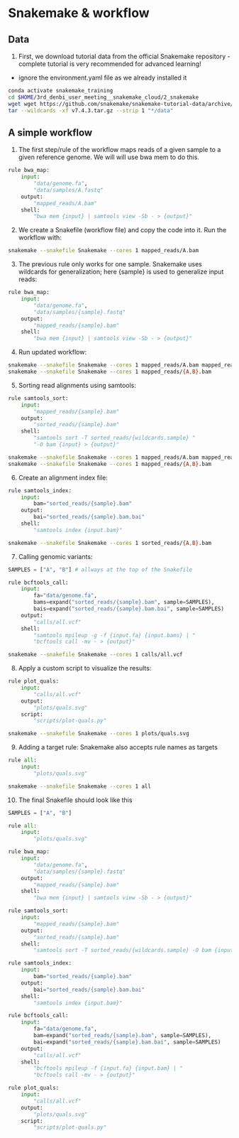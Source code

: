 # Snakemake & workflow

## Data

1. First, we download tutorial data from the official Snakemake repository - complete tutorial is very recommended for advanced learning!
  - ignore the environment.yaml file as we already installed it

```bash
conda activate snakemake_training
cd $HOME/3rd_denbi_user_meeting__snakemake_cloud/2_snakemake
wget wget https://github.com/snakemake/snakemake-tutorial-data/archive/refs/tags/v7.4.3.tar.gz
tar --wildcards -xf v7.4.3.tar.gz --strip 1 "*/data"
```

##  A simple workflow 

1. The first step/rule of the workflow maps reads of a given sample to a given reference genome. We will will use bwa mem to do this.

```python
rule bwa_map:
    input:
        "data/genome.fa",
        "data/samples/A.fastq"
    output:
        "mapped_reads/A.bam"
    shell:
        "bwa mem {input} | samtools view -Sb - > {output}"
```

2. We create a Snakefile (workflow file) and copy the code into it. Run the workflow with:

```bash
snakemake --snakefile Snakemake --cores 1 mapped_reads/A.bam
```

3. The previous rule only works for one sample. 
   Snakemake uses wildcards for generalization; here {sample} is used to generalize input reads:

```python
rule bwa_map:
    input:
        "data/genome.fa",
        "data/samples/{sample}.fastq"
    output:
        "mapped_reads/{sample}.bam"
    shell:
        "bwa mem {input} | samtools view -Sb - > {output}"
```

4. Run updated workflow:

```bash
snakemake --snakefile Snakemake --cores 1 mapped_reads/A.bam mapped_reads/B.bam
snakemake --snakefile Snakemake --cores 1 mapped_reads/{A,B}.bam
```

5. Sorting read alignments using samtools:

```python
rule samtools_sort:
    input:
        "mapped_reads/{sample}.bam"
    output:
        "sorted_reads/{sample}.bam"
    shell:
        "samtools sort -T sorted_reads/{wildcards.sample} "
        "-O bam {input} > {output}"
```

```bash
snakemake --snakefile Snakemake --cores 1 mapped_reads/A.bam mapped_reads/B.bam
snakemake --snakefile Snakemake --cores 1 mapped_reads/{A,B}.bam
```

6. Create an alignment index file:

```python
rule samtools_index:
    input:
        bam="sorted_reads/{sample}.bam"
    output:
        bai="sorted_reads/{sample}.bam.bai"
    shell:
        "samtools index {input.bam}"
```

```bash
snakemake --snakefile Snakemake --cores 1 sorted_reads/{A,B}.bam
```

7. Calling genomic variants:

```python
SAMPLES = ["A", "B"] # allways at the top of the Snakefile

rule bcftools_call:
    input:
        fa="data/genome.fa",
        bams=expand("sorted_reads/{sample}.bam", sample=SAMPLES),
        bais=expand("sorted_reads/{sample}.bam.bai", sample=SAMPLES)
    output:
        "calls/all.vcf"
    shell:
        "samtools mpileup -g -f {input.fa} {input.bams} | "
        "bcftools call -mv - > {output}"
```

```bash
snakemake --snakefile Snakemake --cores 1 calls/all.vcf
```

8. Apply a custom script to visualize the results:

```python
rule plot_quals:
    input:
        "calls/all.vcf"
    output:
        "plots/quals.svg"
    script:
        "scripts/plot-quals.py"
```
```bash
snakemake --snakefile Snakemake --cores 1 plots/quals.svg
```

9. Adding a target rule: Snakemake also accepts rule names as targets 

```python
rule all:
    input:
        "plots/quals.svg"
```

```bash
snakemake --snakefile Snakemake --cores 1 all
```

10. The final Snakefile should look like this

```python
SAMPLES = ["A", "B"]

rule all:
    input:
        "plots/quals.svg"

rule bwa_map:
    input:
        "data/genome.fa",
        "data/samples/{sample}.fastq"
    output:
        "mapped_reads/{sample}.bam"
    shell:
        "bwa mem {input} | samtools view -Sb - > {output}"

rule samtools_sort:
    input:
        "mapped_reads/{sample}.bam"
    output:
        "sorted_reads/{sample}.bam"
    shell:
        "samtools sort -T sorted_reads/{wildcards.sample} -O bam {input} > {output}"

rule samtools_index:
    input:
        bam="sorted_reads/{sample}.bam"
    output:
        bai="sorted_reads/{sample}.bam.bai"
    shell:
        "samtools index {input.bam}"

rule bcftools_call:
    input:
        fa="data/genome.fa",
        bam=expand("sorted_reads/{sample}.bam", sample=SAMPLES),
        bai=expand("sorted_reads/{sample}.bam.bai", sample=SAMPLES)
    output:
        "calls/all.vcf"
    shell:
        "bcftools mpileup -f {input.fa} {input.bam} | "
        "bcftools call -mv - > {output}"

rule plot_quals:
    input:
        "calls/all.vcf"
    output:
        "plots/quals.svg"
    script:
        "scripts/plot-quals.py"
```